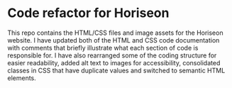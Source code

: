 # Code refactor for Horiseon

This repo contains the HTML/CSS files and image assets for the Horiseon website. I have updated both of the HTML and CSS code documentation with comments that briefly illustrate what each section of code is responsible for. I have also rearranged some of the coding structure for easier readability, added alt text to images for accessibility, consolidated classes in CSS that have duplicate values and switched to semantic HTML elements. 
